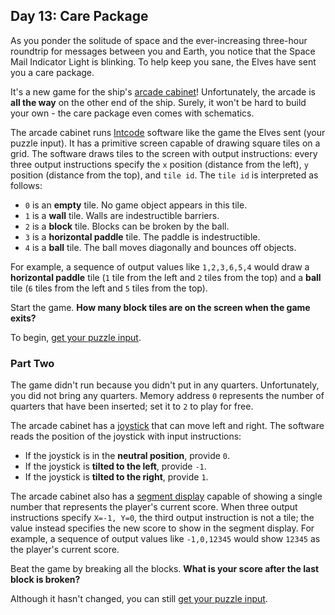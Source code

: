 ## Day 13: Care Package
As you ponder the solitude of space and the ever-increasing three-hour roundtrip for messages between you and Earth,
you notice that the Space Mail Indicator Light is blinking.
To help keep you sane, the Elves have sent you a care package.

It's a new game for the ship's [arcade cabinet][1]!
Unfortunately, the arcade is **all the way** on the other end of the ship.
Surely, it won't be hard to build your own - the care package even comes with schematics.

The arcade cabinet runs [Intcode][2] software like the game the Elves sent (your puzzle input).
It has a primitive screen capable of drawing square tiles on a grid.
The software draws tiles to the screen with output instructions:
every three output instructions specify the `x` position (distance from the left),
`y` position (distance from the top), and `tile id`.
The `tile id` is interpreted as follows:

* `0` is an **empty** tile. No game object appears in this tile.
* `1` is a **wall** tile. Walls are indestructible barriers.
* `2` is a **block** tile. Blocks can be broken by the ball.
* `3` is a **horizontal paddle** tile. The paddle is indestructible.
* `4` is a **ball** tile. The ball moves diagonally and bounces off objects.

For example, a sequence of output values like `1,2,3,6,5,4` would draw a **horizontal paddle** tile
(`1` tile from the left and `2` tiles from the top)
and a **ball** tile (`6` tiles from the left and `5` tiles from the top).

Start the game.
**How many block tiles are on the screen when the game exits?**

To begin, [get your puzzle input][3].


### Part Two
The game didn't run because you didn't put in any quarters.
Unfortunately, you did not bring any quarters.
Memory address `0` represents the number of quarters that have been inserted; set it to `2` to play for free.

The arcade cabinet has a [joystick][4] that can move left and right.
The software reads the position of the joystick with input instructions:

* If the joystick is in the **neutral position**, provide `0`.
* If the joystick is **tilted to the left**, provide `-1`.
* If the joystick is **tilted to the right**, provide `1`.

The arcade cabinet also has a [segment display][5]
capable of showing a single number that represents the player's current score.
When three output instructions specify `X=-1, Y=0`, the third output instruction is not a tile;
the value instead specifies the new score to show in the segment display.
For example, a sequence of output values like `-1,0,12345` would show `12345` as the player's current score.

Beat the game by breaking all the blocks.
**What is your score after the last block is broken?**

Although it hasn't changed, you can still [get your puzzle input][3].


[1]: https://en.wikipedia.org/wiki/Arcade_cabinet
[2]: https://adventofcode.com/2019/day/9 "Day 9 - Advent of Code 2019"
[3]: https://adventofcode.com/2019/day/13/input
[4]: https://en.wikipedia.org/wiki/Joystick
[5]: https://en.wikipedia.org/wiki/Display_device#Segment_displays
